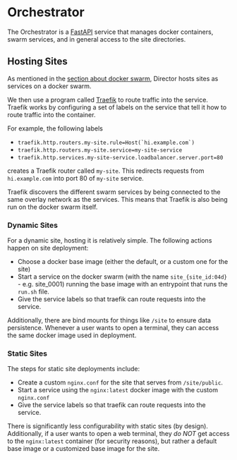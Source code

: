 # Orchestrator

The Orchestrator is a [FastAPI](https://fastapi.tiangolo.com/) service that
manages docker containers, swarm services, and in general access
to the site directories.

## Hosting Sites

As mentioned in the [section about docker swarm](project:#docker-swarm), Director hosts sites as
services on a docker swarm.

We then use a program called [Traefik](https://traefik.io/traefik/) to route
traffic into the service. Traefik works by configuring a set of labels
on the service that tell it how to route traffic into the container.

For example, the following labels

- `` traefik.http.routers.my-site.rule=Host(`hi.example.com`) ``
- `traefik.http.routers.my-site.service=my-site-service`
- `traefik.http.services.my-site-service.loadbalancer.server.port=80`

creates a Traefik router called `my-site`. This redirects requests from
`hi.example.com` into port 80 of `my-site` service.

Traefik discovers the different swarm services by being connected to the same
overlay network as the services. This means that Traefik is also being run
on the docker swarm itself.

### Dynamic Sites

For a dynamic site, hosting it is relatively simple. The following actions
happen on site deployment:

- Choose a docker base image (either the default, or a custom one for the site)
- Start a service on the docker swarm (with the name `site_{site_id:04d}` - e.g. site_0001)
  running the base image with an entrypoint that runs the `run.sh` file.
- Give the service labels so that traefik can route requests into the service.

Additionally, there are bind mounts for things like `/site` to ensure data persistence.
Whenever a user wants to open a terminal, they can access the same docker image
used in deployment.

### Static Sites

The steps for static site deployments include:

- Create a custom `nginx.conf` for the site that serves from `/site/public`.
- Start a service using the `nginx:latest` docker image with the custom `nginx.conf`
- Give the service labels so that traefik can route requests into the service.

There is significantly less configurability with static sites (by design).
Additionally, if a user wants to open a web terminal, they *do NOT* get access
to the `nginx:latest` container (for security reasons), but rather a default base image or a customized
base image for the site.
